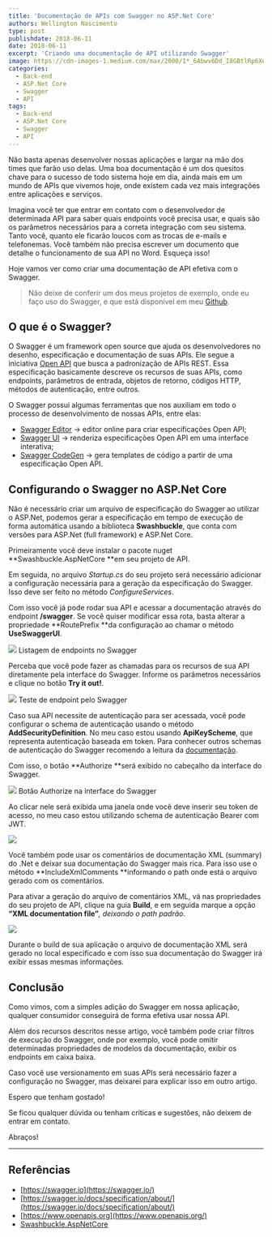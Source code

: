 ```yaml
---
title: 'Documentação de APIs com Swagger no ASP.Net Core'
authors: Wellington Nascimento
type: post
publishdate: 2018-06-11
date: 2018-06-11
excerpt: 'Criando uma documentação de API utilizando Swagger'
image: https://cdn-images-1.medium.com/max/2000/1*_6Abwv6Dd_I8GBtlRp6XeA.png
categories:
  - Back-end
  - ASP.Net Core
  - Swagger
  - API
tags:
  - Back-end
  - ASP.Net Core
  - Swagger
  - API
---
```


Não basta apenas desenvolver nossas aplicações e largar na mão dos times que
farão uso delas. Uma boa documentação é um dos quesitos chave para o sucesso de
todo sistema hoje em dia, ainda mais em um mundo de APIs que vivemos hoje, onde
existem cada vez mais integrações entre aplicações e serviços.

Imagina você ter que entrar em contato com o desenvolvedor de determinada API
para saber quais endpoints você precisa usar, e quais são os parâmetros
necessários para a correta integração com seu sistema. Tanto você, quanto ele
ficarão loucos com as trocas de e-mails e telefonemas. Você também não precisa
escrever um documento que detalhe o funcionamento de sua API no Word. Esqueça
isso!

Hoje vamos ver como criar uma documentação de API efetiva com o Swagger.

> Não deixe de conferir um dos meus projetos de exemplo, onde eu faço uso do
> Swagger, e que está disponível em meu
[Github](https://github.com/wellingtonjhn/DemoJwt).



## O que é o Swagger?

O Swagger é um framework open source que ajuda os desenvolvedores no desenho,
especificação e documentação de suas APIs. Ele segue a iniciativa [Open
API](https://www.openapis.org/) que busca a padronização de APIs REST. Essa
especificação basicamente descreve os recursos de suas APIs, como endpoints,
parâmetros de entrada, objetos de retorno, códigos HTTP, métodos de
autenticação, entre outros.

O Swagger possui algumas ferramentas que nos auxiliam em todo o processo de
desenvolvimento de nossas APIs, entre elas:

* [Swagger Editor](https://editor.swagger.io/) → editor online para criar
especificações Open API;
* [Swagger UI](https://swagger.io/tools/swagger-ui/) → renderiza especificações
Open API em uma interface interativa;
* [Swagger CodeGen](https://github.com/swagger-api/swagger-codegen) → gera
templates de código a partir de uma especificação Open API.



## Configurando o Swagger no ASP.Net Core

Não é necessário criar um arquivo de especificação do Swagger ao utilizar o
ASP.Net, podemos gerar a especificação em tempo de execução de forma automática
usando a biblioteca **Swashbuckle**, que conta com versões para ASP.Net (full
framework) e ASP.Net Core.

Primeiramente você deve instalar o pacote nuget **Swashbuckle.AspNetCore **em
seu projeto de API.


Em seguida, no arquivo *Startup.cs* do seu projeto será necessário adicionar a
configuração necessária para a geração da especificação do Swagger. Isso deve
ser feito no método *ConfigureServices*.

Com isso você já pode rodar sua API e acessar a documentação através do endpoint
**/swagger**. Se você quiser modificar essa rota, basta alterar a propriedade
**RoutePrefix **da configuração ao chamar o método **UseSwaggerUI**.

![](https://cdn-images-1.medium.com/max/1000/1*wRnURp4-4u-Ypi3DWE9bhQ.png)
<span class="figcaption_hack">Listagem de endpoints no Swagger</span>

Perceba que você pode fazer as chamadas para os recursos de sua API diretamente
pela interface do Swagger. Informe os parâmetros necessários e clique no botão
**Try it out!**.

![](https://cdn-images-1.medium.com/max/1000/1*xVdzvLWKLl_fR--rieCnCA.png)
<span class="figcaption_hack">Teste de endpoint pelo Swagger</span>

Caso sua API necessite de autenticação para ser acessada, você pode configurar o
schema de autenticação usando o método **AddSecurityDefinition**. No meu caso
estou usando **ApiKeyScheme**, que representa autenticação baseada em token.
Para conhecer outros schemas de autenticação do Swagger recomendo a leitura da
[documentação](https://swagger.io/docs/specification/authentication/).

Com isso, o botão **Authorize **será exibido no cabeçalho da interface do
Swagger.

![](https://cdn-images-1.medium.com/max/800/1*cTuk5d5g429A6wXUCQr1SA.png)
<span class="figcaption_hack">Botão Authorize na interface do Swagger</span>

Ao clicar nele será exibida uma janela onde você deve inserir seu token de
acesso, no meu caso estou utilizando schema de autenticação Bearer com JWT.

![](https://cdn-images-1.medium.com/max/1000/1*sz4Gnq4K6fxMIeLIlztSDQ.png)

Você também pode usar os comentários de documentação XML (summary) do .Net e
deixar sua documentação do Swagger mais rica. Para isso use o método
**IncludeXmlComments **informando o path onde está o arquivo gerado com os
comentários.

Para ativar a geração do arquivo de comentários XML, vá nas propriedades do seu
projeto de API, clique na guia **Build**, e em seguida marque a opção **“XML
documentation file”***, deixando o path padrão*.

![](https://cdn-images-1.medium.com/max/800/1*qYwawax2WaAZ6y7I68j5nw.png)

Durante o build de sua aplicação o arquivo de documentação XML será gerado no
local especificado e com isso sua documentação do Swagger irá exibir essas
mesmas informações.



## Conclusão

Como vimos, com a simples adição do Swagger em nossa aplicação, qualquer
consumidor conseguirá de forma efetiva usar nossa API.

Além dos recursos descritos nesse artigo, você também pode criar filtros de
execução do Swagger, onde por exemplo, você pode omitir determinadas
propriedades de modelos da documentação, exibir os endpoints em caixa baixa.

Caso você use versionamento em suas APIs será necessário fazer a configuração no
Swagger, mas deixarei para explicar isso em outro artigo.

Espero que tenham gostado!

Se ficou qualquer dúvida ou tenham críticas e sugestões, não deixem de entrar em
contato.

Abraços!

*****

## Referências

* [https://swagger.io](https://swagger.io/)
* [https://swagger.io/docs/specification/about/](https://swagger.io/docs/specification/about/)
* [https://www.openapis.org](https://www.openapis.org/)
* [Swashbuckle.AspNetCore](https://github.com/domaindrivendev/Swashbuckle.AspNetCore)
